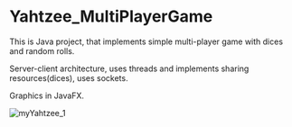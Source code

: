 # Yahtzee_MultiPlayerGame

This is Java project, that implements simple multi-player game with dices and random rolls.

Server-client architecture, uses threads and implements sharing resources(dices), uses sockets. 

Graphics in JavaFX. 


![myYahtzee_1](https://user-images.githubusercontent.com/38894708/80317996-5c207100-8807-11ea-9291-88237aad3d79.jpg)
